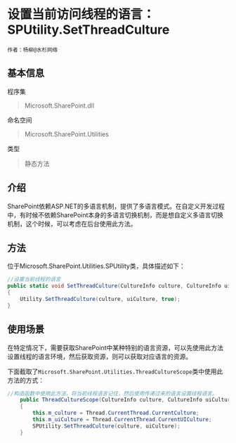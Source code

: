 # 设置当前访问线程的语言：SPUtility.SetThreadCulture
    作者：杨柳@水杉网络


## 基本信息
程序集
> Microsoft.SharePoint.dll

命名空间
> Microsoft.SharePoint.Utilities

类型
> 静态方法

## 介绍
SharePoint依赖ASP.NET的多语言机制，提供了多语言模式。在自定义开发过程中，有时候不依赖SharePoint本身的多语言切换机制，而是想自定义多语言切换机制，这个时候，可以考虑在后台使用此方法。

## 方法
位于Microsoft.SharePoint.Utilities.SPUtility类，具体描述如下：
``` c#
//设置当前线程的语言
public static void SetThreadCulture(CultureInfo culture, CultureInfo uiCulture)
{
    Utility.SetThreadCulture(culture, uiCulture, true);
}
```


## 使用场景
在特定情况下，需要获取SharePoint中某种特别的语言资源，可以先使用此方法设置线程的语言环境，然后获取资源，则可以获取对应语言的资源。

下面截取了`Microsoft.SharePoint.Utilities.ThreadCultureScope`类中使用此方法的方式：

``` c#
//构造函数中使用此方法，将当前线程语言记住，然后使用传递过来的语言设置线程语言。
    public ThreadCultureScope(CultureInfo culture, CultureInfo uiCulture)
    {
        this.m_culture = Thread.CurrentThread.CurrentCulture;
        this.m_uiCulture = Thread.CurrentThread.CurrentUICulture;
        SPUtility.SetThreadCulture(culture, uiCulture);
    }

```
